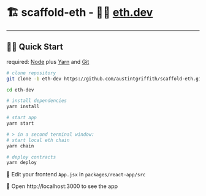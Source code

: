 # 🏗 scaffold-eth - 🧑‍🎤 [eth.dev](https://eth.dev)

---

## 🏃‍♀️ Quick Start

required: [Node](https://nodejs.org/dist/latest-v12.x/) plus [Yarn](https://classic.yarnpkg.com/en/docs/install/) and [Git](https://git-scm.com/downloads)

```bash
# clone repository
git clone -b eth-dev https://github.com/austintgriffith/scaffold-eth.git eth-dev

cd eth-dev

# install dependencies
yarn install

# start app
yarn start

# > in a second terminal window:
# start local eth chain
yarn chain

# deploy contracts
yarn deploy
```

📝 Edit your frontend `App.jsx` in `packages/react-app/src`

📱 Open http://localhost:3000 to see the app
